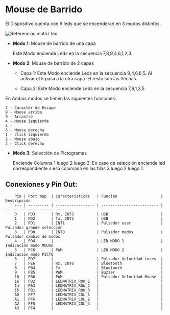# Mouse de Barrido 

El Dispositivo cuenta con 9 leds que se encenderan en 3 modos distintos.

![Referencias matriz led](../MouseDeBarrido/Imagenes/matrizLed.jpg)

- **Modo 1**: Mouse de barrido de una capa
    
    Este Modo enciende Leds en la secuencia 7,8,9,4,6,1,2,3.
 
- **Modo 2**: Mouse de barrido de 2 capas
  - Capa 1: Este Modo enciende Leds en la secuencia 8,4,6,8,5. Al activar el 5 pasa a la otra capa. El resto son las flechas.

  - Capa 2: Este Modo enciende Leds en la secuencia 7,9,1,3,5
  
En Ambos modos se tienen las siguientes funciones:

    7 - Caracter de Escape
    8 - Mouse arriba
    9 - Arrastre
    4 - Mouse izquierda
    5 -
    6 - Mouse derecha
    1 - Click izquierdo
    2 - Mouse abajo
    3 - Click derecho

- **Modo 3**: Selección de Pictogramas

    Enciende Columna 1 luego 2 luego 3. En caso de selección enciende led correspondiente a esa columana en las filas 3 luego 2 luego 1.


## Conexiones y Pin Out:

        Pin | Port map  | Características   | Función                   | Descripción
        --- | --------- | ----------------- | ------------------------- | --------------------------
        0	| PD3       | Rx, INT3          | USB                       | 
        1	| PD2       | Tx, INT2          | USB                       | 
        2	| PD1       | INT1              | Pulsador user             | Pulsador grande selección
        3	| PD0       | INT0              | Pulsador modos            | Pulsador cambio de modos
        4	| PD4       |                   | LED MODO 1                | Indicación modo MOUSE
        5	| PC6       | PWM               | LED MODO 2                | Indicación modo PICTO
        6	| PD7       |                   | Pulsador Velocidad Luces  | 
        7	| PE6       | Rx, INT6          | Bluetooth                 | 
        8	| PB4       | Tx                | Bluetooth                 | 
        9	| PB5       | PWM               | Buzzer                    | 
        10	| PB6       | PWM               | Pulsador Velocidad Mouse  |  
        16	| PB2       | LEDMATRIX_ROW_1   |                           | 
        14	| PB3       | LEDMATRIX_ROW_2   |                           | 
        15	| PB1       | LEDMATRIX_ROW_3   |                           | 
        A0	| PF7       | LEDMATRIX_COL_1   |                           | 
        A1	| PF6       | LEDMATRIX_COL_2   |                           | 
        A2	| PF5       | LEDMATRIX_COL_3   |                           | 
        A3	| PF4       |                   |                           | 


